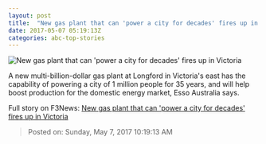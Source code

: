 ```yaml
---
layout: post
title:  "New gas plant that can 'power a city for decades' fires up in Victoria"
date: 2017-05-07 05:19:13Z
categories: abc-top-stories
---
```


![New gas plant that can 'power a city for decades' fires up in Victoria](http://www.abc.net.au/news/image/8504582-1x1-700x700.jpg)

A new multi-billion-dollar gas plant at Longford in Victoria's east has the capability of powering a city of 1 million people for 35 years, and will help boost production for the domestic energy market, Esso Australia says.


Full story on F3News: [New gas plant that can 'power a city for decades' fires up in Victoria](http://www.f3nws.com/n/pYcBD)

> Posted on: Sunday, May 7, 2017 10:19:13 AM
